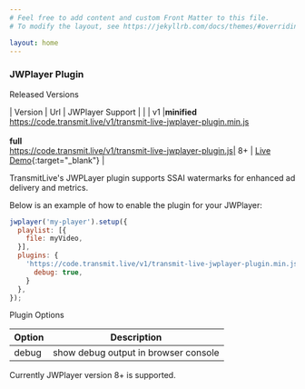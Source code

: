 ```yaml
---
# Feel free to add content and custom Front Matter to this file.
# To modify the layout, see https://jekyllrb.com/docs/themes/#overriding-theme-defaults

layout: home
---
```


### JWPlayer Plugin

Released Versions

| Version | Url | JWPlayer Support |  |
| v1 |**minified**<br>https://code.transmit.live/v1/transmit-live-jwplayer-plugin.min.js<br><br> **full**<br>https://code.transmit.live/v1/transmit-live-jwplayer-plugin.js| 8+ | [Live Demo](https://code.transmit.live/demo/index.html){:target="_blank"} |

TransmitLive's JWPLayer plugin supports SSAI watermarks for enhanced ad delivery and metrics.

Below is an example of how to enable the plugin for your JWPlayer:

```js
jwplayer('my-player').setup({
  playlist: [{
    file: myVideo,
  }],
  plugins: {
    'https://code.transmit.live/v1/transmit-live-jwplayer-plugin.min.js': {
      debug: true,
    }
  },
});
```

Plugin Options

| Option | Description |
| --- | ----------- |
| debug | show debug output in browser console |

Currently JWPlayer version 8+ is supported.
